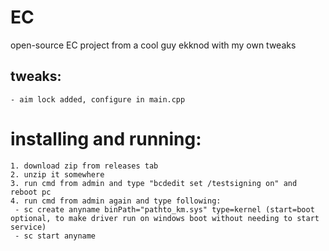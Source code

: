 # EC
open-source EC project from a cool guy ekknod with my own tweaks

## tweaks:
```
- aim lock added, configure in main.cpp
```

# installing and running:
```
1. download zip from releases tab
2. unzip it somewhere
3. run cmd from admin and type "bcdedit set /testsigning on" and reboot pc
4. run cmd from admin again and type following:
 - sc create anyname binPath="pathto_km.sys" type=kernel (start=boot optional, to make driver run on windows boot without needing to start service)
 - sc start anyname
```
